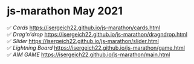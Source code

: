# js-marathon May 2021

:white_check_mark: *Cards* https://isergeich22.github.io/js-marathon/cards.html    
:white_check_mark: *Drag'n'drop* https://isergeich22.github.io/js-marathon/dragndrop.html    
:white_check_mark: *Slider* https://isergeich22.github.io/js-marathon/slider.html    
:white_check_mark: *Lightning Board* https://isergeich22.github.io/js-marathon/game.html    
:white_check_mark: *AIM GAME* https://isergeich22.github.io/js-marathon/main.html
